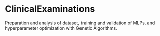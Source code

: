 # ClinicalExaminations
Preparation and analysis of dataset, training and validation of MLPs, and hyperparameter optimization with Genetic Algorithms.

